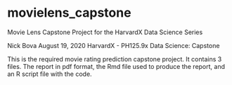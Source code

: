 # movielens_capstone
Movie Lens Capstone Project for the HarvardX Data Science Series

Nick Bova
August 19, 2020
HarvardX - PH125.9x Data Science: Capstone

This is the required movie rating prediction capstone project. It contains 3 files. The report in pdf format, the Rmd file used to produce the report, and an R script file with the code.